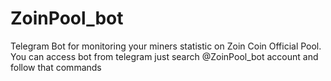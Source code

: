 # ZoinPool_bot
Telegram Bot for monitoring your miners statistic on Zoin Coin Official Pool. You can access bot from telegram just search @ZoinPool_bot account and follow that commands

